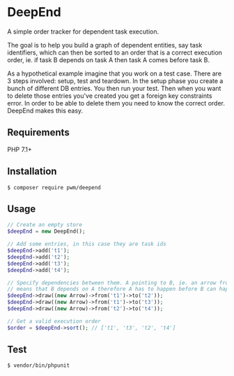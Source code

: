 # DeepEnd

A simple order tracker for dependent task execution.

The goal is to help you build a graph of dependent entities, say task identifiers, which can then be sorted to an order that is a correct execution order, ie. if task B depends on task A then task A comes before task B.

As a hypothetical example imagine that you work on a test case. There are 3 steps involved: setup, test and teardown. In the setup phase you create a bunch of different DB entries. You then run your test. Then when you want to delete those entries you've created you get a foreign key constraints error. In order to be able to delete them you need to know the correct order. DeepEnd makes this easy.
 
## Requirements

PHP 7.1+

## Installation

    $ composer require pwm/deepend

## Usage

```php
// Create an empty store
$deepEnd = new DeepEnd();

// Add some entries, in this case they are task ids
$deepEnd->add('t1');
$deepEnd->add('t2');
$deepEnd->add('t3');
$deepEnd->add('t4');

// Specify dependencies between them. A pointing to B, ie. an arrow from A to B,
// means that B depends on A therefore A has to happen before B can happen.
$deepEnd->draw((new Arrow)->from('t1')->to('t2'));
$deepEnd->draw((new Arrow)->from('t1')->to('t3'));
$deepEnd->draw((new Arrow)->from('t2')->to('t4'));

// Get a valid execution order
$order = $deepEnd->sort(); // ['t1', 't3', 't2', 't4']
```

## Test

	$ vendor/bin/phpunit
